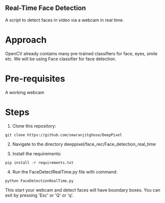 ## Real-Time Face Detection

A script to detect faces in video via a webcam in real time.

# Approach

OpenCV already contains many pre-trained classifiers for face, eyes, smile etc. We will be using Face classifier for face detection. 

# Pre-requisites

A working webcam

# Steps

1) Clone this repository:
```
git clone https://github.com/smaranjitghose/DeepPixel
```

2) Navigate to the directory deeppixel/face_rec/Face_detection_real_time


3) Install the requirements:
```
pip install -r requirements.txt 
```

4) Run the FaceDetectRealTime.py file with command:

```
python FaceDetectionRealTime.py 

```

This start your webcam and detect faces will have boundary boxes.
You can exit by pressing 'Esc' or 'Q' or 'q'. 
